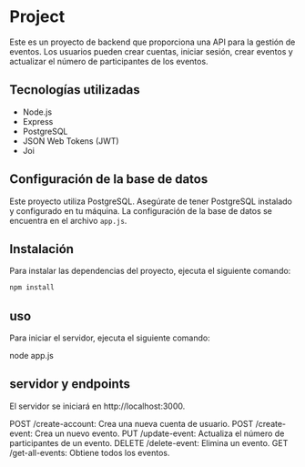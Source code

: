 # Project

Este es un proyecto de backend que proporciona una API para la gestión de eventos. Los usuarios pueden crear cuentas, iniciar sesión, crear eventos y actualizar el número de participantes de los eventos.

## Tecnologías utilizadas

- Node.js
- Express
- PostgreSQL
- JSON Web Tokens (JWT)
- Joi

## Configuración de la base de datos

Este proyecto utiliza PostgreSQL. Asegúrate de tener PostgreSQL instalado y configurado en tu máquina. La configuración de la base de datos se encuentra en el archivo `app.js`.

## Instalación

Para instalar las dependencias del proyecto, ejecuta el siguiente comando:

```bash
npm install
```

## uso 
Para iniciar el servidor, ejecuta el siguiente comando:

node app.js

## servidor y endpoints
El servidor se iniciará en http://localhost:3000.

POST /create-account: Crea una nueva cuenta de usuario.
POST /create-event: Crea un nuevo evento.
PUT /update-event: Actualiza el número de participantes de un evento.
DELETE /delete-event: Elimina un evento.
GET /get-all-events: Obtiene todos los eventos.